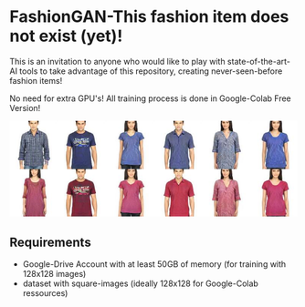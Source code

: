 # FashionGAN-This fashion item does not exist (yet)!
This is an invitation to anyone who would like to play with state-of-the-art-AI tools 
to take advantage of this repository, creating never-seen-before fashion items!

No need for extra  GPU's! All training process is done in Google-Colab Free Version!

![alt text](https://github.com/piaistes/FashionGAN-2020/blob/main/GithubTitle.JPG)

## Requirements
- Google-Drive Account with at least 50GB of memory (for training with 128x128 images)
- dataset with square-images (ideally 128x128 for Google-Colab ressources)
